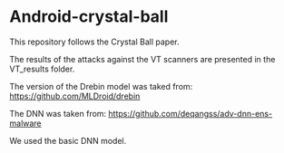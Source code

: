 # Android-crystal-ball
This repository follows the Crystal Ball paper.

The results of the attacks against the VT scanners are presented in the VT_results folder.

The version of the Drebin model was taked from:
https://github.com/MLDroid/drebin

The DNN was taken from:
https://github.com/deqangss/adv-dnn-ens-malware

We used the basic DNN model.
